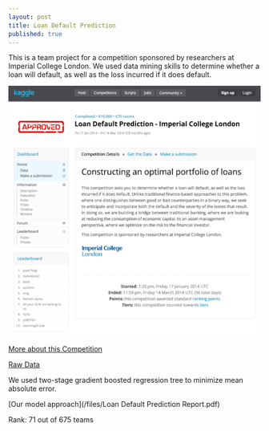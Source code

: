 ```yaml
---
layout: post
title: Loan Default Prediction
published: true
---
```



This is a team project for a competition sponsored by researchers at Imperial College London. We used data mining skills to determine whether a loan will default, as well as the loss incurred if it does default.

![Project Screenshot](/images/loan_default.png)

[More about this Competition](https://www.kaggle.com/c/loan-default-prediction)

[Raw Data](https://www.kaggle.com/c/loan-default-prediction/data)

We used two-stage gradient boosted regression tree to minimize mean absolute error.

[Our model approach](/files/Loan Default Prediction Report.pdf)

Rank: 71 out of 675 teams
